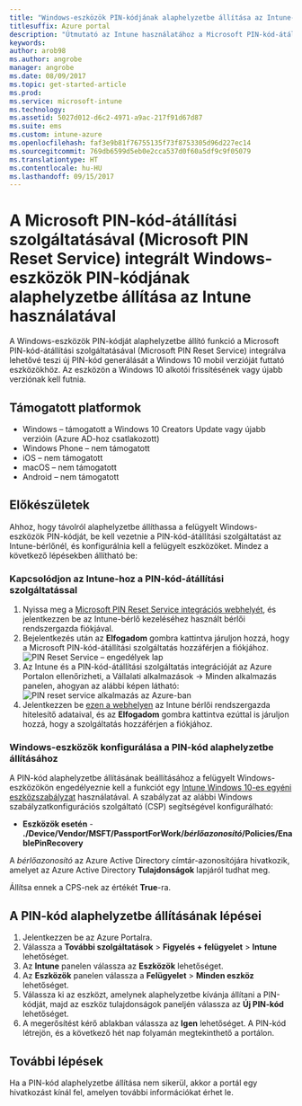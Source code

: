 ```yaml
---
title: "Windows-eszközök PIN-kódjának alaphelyzetbe állítása az Intune-nal"
titlesuffix: Azure portal
description: "Útmutató az Intune használatához a Microsoft PIN-kód-átállítási szolgáltatásával (Microsoft PIN Reset Service) integrált Windows-eszközök PIN-kódjának alaphelyzetbe állítására.\""
keywords: 
author: arob98
ms.author: angrobe
manager: angrobe
ms.date: 08/09/2017
ms.topic: get-started-article
ms.prod: 
ms.service: microsoft-intune
ms.technology: 
ms.assetid: 5027d012-d6c2-4971-a9ac-217f91d67d87
ms.suite: ems
ms.custom: intune-azure
ms.openlocfilehash: faf3e9b81f76755135f73f8753305d96d227ec14
ms.sourcegitcommit: 769db6599d5eb0e2cca537d0f60a5df9c9f05079
ms.translationtype: HT
ms.contentlocale: hu-HU
ms.lasthandoff: 09/15/2017
---
```

# <a name="reset-the-passcode-on-windows-devices-integrated-with-the-microsoft-pin-reset-service-using-intune"></a>A Microsoft PIN-kód-átállítási szolgáltatásával (Microsoft PIN Reset Service) integrált Windows-eszközök PIN-kódjának alaphelyzetbe állítása az Intune használatával

A Windows-eszközök PIN-kódját alaphelyzetbe állító funkció a Microsoft PIN-kód-átállítási szolgáltatásával (Microsoft PIN Reset Service) integrálva lehetővé teszi új PIN-kód generálását a Windows 10 mobil verzióját futtató eszközökhöz. Az eszközön a Windows 10 alkotói frissítésének vagy újabb verziónak kell futnia.

## <a name="supported-platforms"></a>Támogatott platformok

- Windows – támogatott a Windows 10 Creators Update vagy újabb verzióin (Azure AD-hoz csatlakozott)
- Windows Phone – nem támogatott
- iOS – nem támogatott
- macOS – nem támogatott
- Android – nem támogatott


## <a name="before-you-start"></a>Előkészületek

Ahhoz, hogy távolról alaphelyzetbe állíthassa a felügyelt Windows-eszközök PIN-kódját, be kell vezetnie a PIN-kód-átállítási szolgáltatást az Intune-bérlőnél, és konfigurálnia kell a felügyelt eszközöket. Mindez a következő lépésekben állítható be:

### <a name="connect-intune-with-the-pin-reset-service"></a>Kapcsolódjon az Intune-hoz a PIN-kód-átállítási szolgáltatással

1. Nyissa meg a [Microsoft PIN Reset Service integrációs webhelyét](https://login.windows.net/common/oauth2/authorize?response_type=code&client_id=b8456c59-1230-44c7-a4a2-99b085333e84&resource=https%3A%2F%2Fgraph.windows.net&redirect_uri=https%3A%2F%2Fcred.microsoft.com&state=e9191523-6c2f-4f1d-a4f9-c36f26f89df0&prompt=admin_consent), és jelentkezzen be az Intune-bérlő kezeléséhez használt bérlői rendszergazda fiókjával.
2. Bejelentkezés után az **Elfogadom** gombra kattintva járuljon hozzá, hogy a Microsoft PIN-kód-átállítási szolgáltatás hozzáférjen a fiókjához.<br>
![PIN Reset Service – engedélyek lap](./media/pin-reset-service-application.png)
3. Az Intune és a PIN-kód-átállítási szolgáltatás integrációját az Azure Portalon ellenőrizheti, a Vállalati alkalmazások -> Minden alkalmazás panelen, ahogyan az alábbi képen látható:<br>
![PIN reset service alkalmazás az Azure-ban](./media/pin-reset-service-home-screen.png)
4. Jelentkezzen be [ezen a webhelyen](https://login.windows.net/common/oauth2/authorize?response_type=code&client_id=9115dd05-fad5-4f9c-acc7-305d08b1b04e&resource=https%3A%2F%2Fcred.microsoft.com%2F&redirect_uri=ms-appx-web%3A%2F%2FMicrosoft.AAD.BrokerPlugin%2F9115dd05-fad5-4f9c-acc7-305d08b1b04e&state=6765f8c5-f4a7-4029-b667-46a6776ad611&prompt=admin_consent) az Intune bérlői rendszergazda hitelesítő adataival, és az **Elfogadom** gombra kattintva ezúttal is járuljon hozzá, hogy a szolgáltatás hozzáférjen a fiókjához.

### <a name="configure-windows-devices-to-use-pin-reset"></a>Windows-eszközök konfigurálása a PIN-kód alaphelyzetbe állításához

A PIN-kód alaphelyzetbe állításának beállításához a felügyelt Windows-eszközökön engedélyeznie kell a funkciót egy [Intune Windows 10-es egyéni eszközszabályzat](custom-settings-windows-10.md) használatával. A szabályzat az alábbi Windows szabályzatkonfigurációs szolgáltató (CSP) segítségével konfigurálható:


- **Eszközök esetén** - **./Device/Vendor/MSFT/PassportForWork/*bérlőazonosító*/Policies/EnablePinRecovery**

A *bérlőazonosító* az Azure Active Directory címtár-azonosítójára hivatkozik, amelyet az Azure Active Directory **Tulajdonságok** lapjáról tudhat meg.

Állítsa ennek a CPS-nek az értékét **True**-ra.

## <a name="steps-to-reset-the-passcode"></a>A PIN-kód alaphelyzetbe állításának lépései

1. Jelentkezzen be az Azure Portalra.
2. Válassza a **További szolgáltatások** > **Figyelés + felügyelet** > **Intune** lehetőséget.
3. Az **Intune** panelen válassza az **Eszközök** lehetőséget.
4. Az **Eszközök** panelen válassza a **Felügyelet** > **Minden eszköz** lehetőséget.
5. Válassza ki az eszközt, amelynek alaphelyzetbe kívánja állítani a PIN-kódját, majd az eszköz tulajdonságok paneljén válassza az **Új PIN-kód** lehetőséget.
6. A megerősítést kérő ablakban válassza az **Igen** lehetőséget. A PIN-kód létrejön, és a következő hét nap folyamán megtekinthető a portálon.

## <a name="next-steps"></a>További lépések

Ha a PIN-kód alaphelyzetbe állítása nem sikerül, akkor a portál egy hivatkozást kínál fel, amelyen további információkat érhet le.


